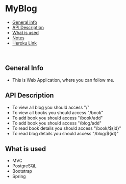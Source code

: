 # MyBlog

* [General info](#general-info)
* [API Description](#API-Description)
* [What is used](#What-is-used)
* [Notes](#notes)
* [Heroku Link](#heroku-link)

<img width="1440" alt="">
<img width="1440" alt="">

<img src= ""/>
<img src= ""/>

## General Info

* This is Web Application, where you can follow me.

## API Description

* To view all blog you should access "/"
* To view all books you should access "/book"
* To add book you should access "/book/add"
* To add book you should access "/blog/add"
* To read book details you should access "/book/${id}"
* To read blog details you should access "/blog/${id}"

## What is used

* MVC
* PostgreSQL
* Bootstrap
* Spring
